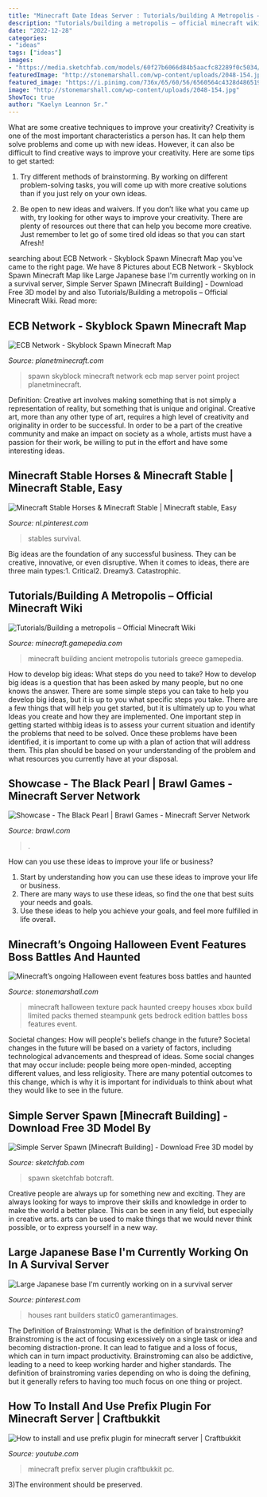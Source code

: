```yaml
---
title: "Minecraft Date Ideas Server : Tutorials/building A Metropolis – Official Minecraft Wiki"
description: "Tutorials/building a metropolis – official minecraft wiki"
date: "2022-12-28"
categories:
- "ideas"
tags: ["ideas"]
images:
- "https://media.sketchfab.com/models/60f27b6066d84b5aacfc82289f0c5034/thumbnails/efa81811576d4fbfa3a332e95e569ecc/1024x576.jpeg"
featuredImage: "http://stonemarshall.com/wp-content/uploads/2048-154.jpg"
featured_image: "https://i.pinimg.com/736x/65/60/56/6560564c4328d486519d653e4ab055bb.jpg"
image: "http://stonemarshall.com/wp-content/uploads/2048-154.jpg"
ShowToc: true
author: "Kaelyn Leannon Sr."
---
```



What are some creative techniques to improve your creativity?
Creativity is one of the most important characteristics a person has. It can help them solve problems and come up with new ideas. However, it can also be difficult to find creative ways to improve your creativity. Here are some tips to get started: 
1. Try different methods of brainstorming. By working on different problem-solving tasks, you will come up with more creative solutions than if you just rely on your own ideas.

2. Be open to new ideas and waivers. If you don’t like what you came up with, try looking for other ways to improve your creativity. There are plenty of resources out there that can help you become more creative. Just remember to let go of some tired old ideas so that you can start Afresh!

	

		
searching about ECB Network - Skyblock Spawn Minecraft Map you've came to the right page. We have 8 Pictures about ECB Network - Skyblock Spawn Minecraft Map like Large Japanese base I&#039;m currently working on in a survival server, Simple Server Spawn [Minecraft Building] - Download Free 3D model by and also Tutorials/Building a metropolis – Official Minecraft Wiki. Read more:
		
    
## ECB Network - Skyblock Spawn Minecraft Map

<img loading=lazy src="https://static.planetminecraft.com/files/resource_media/screenshot/1534/ecbskyblock29307376.jpg" onerror="this.onerror=null;this.src='https://tse2.mm.bing.net/th?id=OIP.KCyUmid4MLZZDDdRnZm8JQHaEK&amp;pid=15.1';" alt="ECB Network - Skyblock Spawn Minecraft Map">

_Source: planetminecraft.com_

>spawn skyblock minecraft network ecb map server point project planetminecraft. 

	

Definition: Creative art involves making something that is not simply a representation of reality, but something that is unique and original.
Creative art, more than any other type of art, requires a high level of creativity and originality in order to be successful. In order to be a part of the creative community and make an impact on society as a whole, artists must have a passion for their work, be willing to put in the effort and have some interesting ideas.

    
## Minecraft Stable Horses &amp; Minecraft Stable | Minecraft Stable, Easy

<img loading=lazy src="https://i.pinimg.com/736x/65/60/56/6560564c4328d486519d653e4ab055bb.jpg" onerror="this.onerror=null;this.src='https://tse3.mm.bing.net/th?id=OIP.SytVb3NHh9b7KahuNg-HTQHaD0&amp;pid=15.1';" alt="Minecraft Stable Horses &amp; Minecraft Stable | Minecraft stable, Easy">

_Source: nl.pinterest.com_

>stables survival. 

	

Big ideas are the foundation of any successful business. They can be creative, innovative, or even disruptive. When it comes to ideas, there are three main types:1. Critical2. Dreamy3. Catastrophic.

    
## Tutorials/Building A Metropolis – Official Minecraft Wiki

<img loading=lazy src="https://gamepedia.cursecdn.com/minecraft_gamepedia/3/3e/Ancient_Greece.jpg" onerror="this.onerror=null;this.src='https://tse1.mm.bing.net/th?id=OIP.kLPpH7LmgwW1FgOiudh0wQHaEK&amp;pid=15.1';" alt="Tutorials/Building a metropolis – Official Minecraft Wiki">

_Source: minecraft.gamepedia.com_

>minecraft building ancient metropolis tutorials greece gamepedia. 

	

How to develop big ideas: What steps do you need to take?
How to develop big ideas is a question that has been asked by many people, but no one knows the answer. There are some simple steps you can take to help you develop big ideas, but it is up to you what specific steps you take. There are a few things that will help you get started, but it is ultimately up to you what Ideas you create and how they are implemented.
One important step in getting started withbig ideas is to assess your current situation and identify the problems that need to be solved. Once these problems have been identified, it is important to come up with a plan of action that will address them. This plan should be based on your understanding of the problem and what resources you currently have at your disposal.

    
## Showcase - The Black Pearl | Brawl Games - Minecraft Server Network

<img loading=lazy src="https://www.brawl.com/attachments/43075/" onerror="this.onerror=null;this.src='https://tse1.mm.bing.net/th?id=OIP.xsJMAS0pKv-o1rMHO3eg9QHaEK&amp;pid=15.1';" alt="Showcase - The Black Pearl | Brawl Games - Minecraft Server Network">

_Source: brawl.com_

>. 

	

How can you use these ideas to improve your life or business?
1. Start by understanding how you can use these ideas to improve your life or business.
2. There are many ways to use these ideas, so find the one that best suits your needs and goals.
3. Use these ideas to help you achieve your goals, and feel more fulfilled in life overall.

    
## Minecraft’s Ongoing Halloween Event Features Boss Battles And Haunted

<img loading=lazy src="http://stonemarshall.com/wp-content/uploads/2048-154.jpg" onerror="this.onerror=null;this.src='https://tse1.mm.bing.net/th?id=OIP.ssHK7PjWf8scmP3xwYD4fAHaEK&amp;pid=15.1';" alt="Minecraft’s ongoing Halloween event features boss battles and haunted">

_Source: stonemarshall.com_

>minecraft halloween texture pack haunted creepy houses xbox build limited packs themed steampunk gets bedrock edition battles boss features event. 

	

Societal changes: How will people's beliefs change in the future?
Societal changes in the future will be based on a variety of factors, including technological advancements and thespread of ideas. Some social changes that may occur include: people being more open-minded, accepting different values, and less religiosity. There are many potential outcomes to this change, which is why it is important for individuals to think about what they would like to see in the future.

    
## Simple Server Spawn [Minecraft Building] - Download Free 3D Model By

<img loading=lazy src="https://media.sketchfab.com/models/60f27b6066d84b5aacfc82289f0c5034/thumbnails/efa81811576d4fbfa3a332e95e569ecc/1024x576.jpeg" onerror="this.onerror=null;this.src='https://tse2.mm.bing.net/th?id=OIP.w5sfG9pajS9e_SPyrD7NbwHaEK&amp;pid=15.1';" alt="Simple Server Spawn [Minecraft Building] - Download Free 3D model by">

_Source: sketchfab.com_

>spawn sketchfab botcraft. 

	

Creative people are always up for something new and exciting. They are always looking for ways to improve their skills and knowledge in order to make the world a better place. This can be seen in any field, but especially in creative arts. arts can be used to make things that we would never think possible, or to express yourself in a new way.

    
## Large Japanese Base I&#039;m Currently Working On In A Survival Server

<img loading=lazy src="https://i.pinimg.com/736x/53/07/3c/53073cdf80e0fabcfcb469f4771d31d8.jpg" onerror="this.onerror=null;this.src='https://tse1.mm.bing.net/th?id=OIP.UhAqJa1O00iuW9mPVI6skgHaEK&amp;pid=15.1';" alt="Large Japanese base I&#039;m currently working on in a survival server">

_Source: pinterest.com_

>houses rant builders static0 gamerantimages. 

	

The Definition of Brainstroming: What is the definition of brainstroming?
Brainstroming is the act of focusing excessively on a single task or idea and becoming distraction-prone. It can lead to fatigue and a loss of focus, which can in turn impact productivity. Brainstroming can also be addictive, leading to a need to keep working harder and higher standards. The definition of brainstroming varies depending on who is doing the defining, but it generally refers to having too much focus on one thing or project.

    
## How To Install And Use Prefix Plugin For Minecraft Server | Craftbukkit

<img loading=lazy src="https://i.ytimg.com/vi/ZDqwgzKRGa4/maxresdefault.jpg" onerror="this.onerror=null;this.src='https://tse2.mm.bing.net/th?id=OIP.0KL_aBDx2SsfNhv13IJ8fwHaEK&amp;pid=15.1';" alt="How to install and use prefix plugin for minecraft server | Craftbukkit">

_Source: youtube.com_

>minecraft prefix server plugin craftbukkit pc. 

	

3)The environment should be preserved. 


